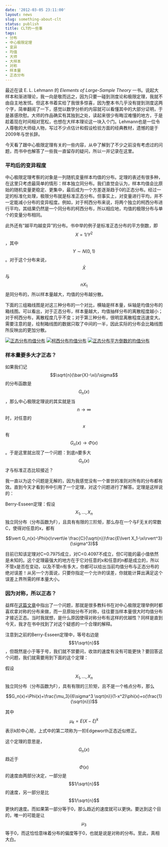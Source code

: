 ```yaml
---
date: '2012-03-05 23:11:00'
layout: news
slug: something-about-clt
status: publish
title: CLT的一些事
tags:
- 分布
- 中心极限定理
- 变异
- 均值
- 大师
- 大样本
- 对称
- 样本量
- 正态分布
---
```


最近在读 E. L. Lehmann 的 *Elements of Large-Sample Theory* 一书。说起大样本和渐进理论，我一向是敬而远之，因为只要一碰到测度论和极限定理，我就不由自主地发怵。但这本书着实给了我很多惊喜，因为整本书几乎没有提到测度这两个字，简单翻阅了一下，感觉以数学分析的内容就可以看懂其中的大部分证明，于是甚感欣慰。大师的作品确实有其独到之处，读起来很少有晦涩难懂的地方，于是趁着现在时间相对宽松，也想在大样本理论这一块入个门。Lehmann也是一位令人尊敬的大师级人物，写过不少点估计和假设检验方面的经典教材，遗憾的是于2009年与世长辞。

今天看了跟中心极限定理有关的一些内容，从中了解到了不少之前没有考虑过的问题，而书中也解答了一些我一直留存的疑问，所以一并记录在这里。

<!-- more -->

### 平均后的变异程度

中心极限定理考察的对象是一列随机变量样本均值的分布。定理的表述有很多种，在这里只考虑最简单的情形：样本独立同分布。我们直觉会认为，样本均值会比原始的随机变量更稳定、更集中，最后成为一个方差逐渐趋于0的正态分布。经过一定的标准化处理，极限分布就是标准正态分布。但事实上，对变量进行平均，并不一定能减小分布的变异程度。例如，对于柯西分布来说，将两个独立的柯西分布进行平均，其结果仍然是一个同分布的柯西分布，所以相应地，均值的极限分布与单个的变量分布相同。

此外还有“越平均越变异”的分布。书中举的例子是标准正态分布的平方倒数，即$$X=1/Y^2$$，其中$$Y \sim N(0,1)$$。对于这个分布来说，$$\bar{X}$$与$$nX_1$$是同分布的，所以样本量越大，均值的分布越分散。

下面的三组箱线图是对这三种分布的一个对比，横轴是样本量，纵轴是均值分布的箱线图。可以看出，对于正态分布，样本量越大，均值抽样分布的离散程度越小；对于柯西分布，离散程度几乎不变；对于第三种分布，很明显离散程度迅速变大。需要注意的是，绘制箱线图的数据只取了中间的一半，因此实际的分布会比箱线图所反映出的更加分散。

[![正态分布均值分布](http://i.imgur.com/KO8rPur.png)](http://i.imgur.com/KO8rPur.png)
[![柯西分布均值分布](http://i.imgur.com/1wzCKN9.png)](http://i.imgur.com/1wzCKN9.png)
[![正态分布平方倒数的均值分布](http://i.imgur.com/onm403J.png)](http://i.imgur.com/onm403J.png)


### 样本量要多大才正态？

如果我们记$$\sqrt{n}(\bar{X}-\xi)/\sigma$$的分布函数是$$G_n(x)$$，那么中心极限定理说的其实就是当$$n\rightarrow \infty$$时，对任意的$$x$$有$$G_n(x)\rightarrow \Phi(x)$$。于是这里就出现了一个问题：到底n要多大$$G_n(x)$$才与标准正态比较接近？

我一直以为这个问题是无解的，因为我感觉没有一个普世的准则对所有的分布都有效。直到今天才看到书中引用了一个定理，对这个问题进行了解答。定理是这样说的：

Berry-Esseen定理：假设$$X_1,\ldots, X_n$$独立同分布（分布函数为F），且具有有限的三阶矩，那么存在一个与F无关的常数C，使得对任意的x，都有

$$\vert G_n(x)-\Phi(x)\rvert\le \frac{C}{\sqrt{n}}\frac{E\lvert X_1-\xi\rvert^3}{\sigma^3}$$

目前已知该定理对C=0.7975成立，对C<0.4097不成立，但C可能的最小值依然是未知的。这个定理最强大的地方在于它对任意的x和任意的n都是成立的，所以不管x是否在变动，以及不管n有多大，你都可以给出当前均值分布与正态分布的绝对误差！从另一个方面说，只要你指定一个允许的误差，你就能计算出满足这个误差上界所需的样本量大小。

### 因为对称，所以正态？

益辉在[这篇文章](http://cos.name/2010/05/from-clt-simulation-to-normal-distribution/)中指出了一个问题，那就是很多教科书在对中心极限定理举例时都喜欢拿对称的分布来做，而一旦原始分布不对称，往往要当样本量很大时均值分布才接近正态。当时我就想，是什么原因使得对称分布有这样的优越性？同样是直到今天，我才在书中找到了对这个疑惑的一个合理的解释。

注意到之前的Berry-Esseen定理中，等号右边是$$1/\sqrt{n}$$，但既然是小于等于号，我们就不禁要问，收敛的速度有没有可能更快？要回答这个问题，我们就需要用到下面的这个定理：

假设$$X_1,\ldots, X_n$$独立同分布（分布函数为F），具有有限的三阶矩，且不是一个格点分布，那么

$$G_n(x)=\Phi(x)+\frac{\mu_3}{6\sigma^3 \sqrt{n}}(1-x^2)\phi(x)+o(\frac{1}{\sqrt{n}})$$

其中$$\mu_k=E(X-\xi)^k$$表示k阶中心矩，上式中的第二项称为一阶Edgeworth正态近似修正。

这个定理的意思是，$$G_n(x)$$趋近于$$\Phi(x)$$的速度由两部分决定，一部分是$$1/\sqrt{n}$$的速度，另一部分是比$$1/\sqrt{n}$$更快的速度。而如果第一部分等于0，那么趋近的速度就可以更快。要达到这个目的，唯一的可能是让$$\mu_3$$等于0，而这恰恰意味着分布的偏度等于0，也就是说是对称的分布。至此，真相大白。

